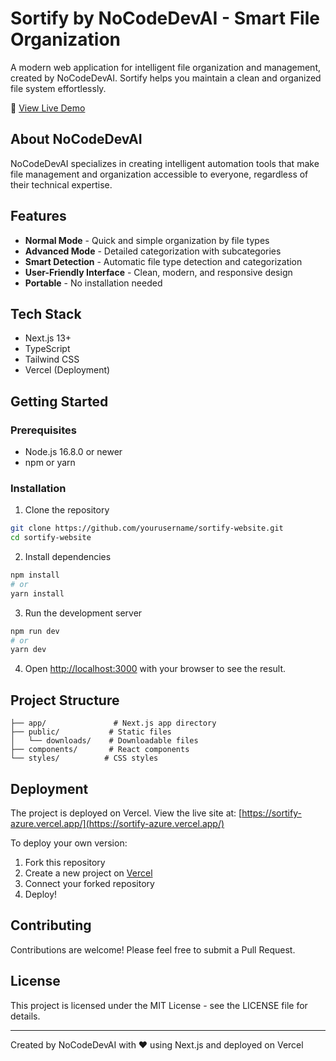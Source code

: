 # Sortify by NoCodeDevAI - Smart File Organization

A modern web application for intelligent file organization and management, created by NoCodeDevAI. Sortify helps you maintain a clean and organized file system effortlessly.

🔗 [View Live Demo](https://sortify-azure.vercel.app/)

## About NoCodeDevAI

NoCodeDevAI specializes in creating intelligent automation tools that make file management and organization accessible to everyone, regardless of their technical expertise.

## Features

- **Normal Mode** - Quick and simple organization by file types
- **Advanced Mode** - Detailed categorization with subcategories
- **Smart Detection** - Automatic file type detection and categorization
- **User-Friendly Interface** - Clean, modern, and responsive design
- **Portable** - No installation needed

## Tech Stack

- Next.js 13+
- TypeScript
- Tailwind CSS
- Vercel (Deployment)

## Getting Started

### Prerequisites

- Node.js 16.8.0 or newer
- npm or yarn

### Installation

1. Clone the repository
```bash
git clone https://github.com/yourusername/sortify-website.git
cd sortify-website
```

2. Install dependencies
```bash
npm install
# or
yarn install
```

3. Run the development server
```bash
npm run dev
# or
yarn dev
```

4. Open [http://localhost:3000](http://localhost:3000) with your browser to see the result.

## Project Structure

```
├── app/               # Next.js app directory
├── public/           # Static files
│   └── downloads/    # Downloadable files
├── components/       # React components
└── styles/          # CSS styles
```

## Deployment

The project is deployed on Vercel. View the live site at: [https://sortify-azure.vercel.app/](https://sortify-azure.vercel.app/)

To deploy your own version:

1. Fork this repository
2. Create a new project on [Vercel](https://vercel.com)
3. Connect your forked repository
4. Deploy!

## Contributing

Contributions are welcome! Please feel free to submit a Pull Request.

## License

This project is licensed under the MIT License - see the LICENSE file for details.

---
Created by NoCodeDevAI with ❤️ using Next.js and deployed on Vercel
